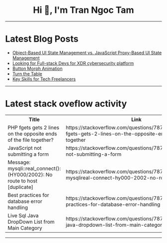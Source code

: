 <h1 align="center">Hi 👋, I'm Tran Ngoc Tam</h1>

---

# Latest Blog Posts 
<!-- BLOG-POST-LIST:START -->
- [Object-Based UI State Management vs. JavaScript Proxy-Based UI State Management](https://dev.to/guhandelta/object-based-ui-state-management-vs-javascript-proxy-based-ui-state-management-58bk)
- [Looking for Full-stack Devs for XDR cybersecurity platform](https://dev.to/michael_mcmillan_18baaee6/looking-for-full-stack-devs-for-xdr-cybersecurity-platform-5912)
- [Button Morph Animation](https://dev.to/tom_ford_6543e5db41fdbb68/button-morph-animation-2gjk)
- [Turn the Table](https://dev.to/tom_ford_6543e5db41fdbb68/turn-the-table-pc4)
- [Key Skills for Tech Freelancers](https://dev.to/baaraku/key-skills-for-tech-freelancers-3ooe)
<!-- BLOG-POST-LIST:END -->

---

# Latest stack oveflow activity
<table>
  <tr><th>Title</th><th>Link</th></tr>
  <!-- STACKOVERFLOW:START --><tr><td>PHP fgets gets 2 lines on the opposite ends of the file together?</td><td>https://stackoverflow.com/questions/78742749/php-fgets-gets-2-lines-on-the-opposite-ends-of-the-file-together</td></tr><tr><td>JavaScript not submitting a form</td><td>https://stackoverflow.com/questions/78742724/javascript-not-submitting-a-form</td></tr><tr><td>Message: mysqli::real_connect&lpar;&rpar;: &lpar;HY000/2002&rpar;: No route to host [duplicate]</td><td>https://stackoverflow.com/questions/78742601/message-mysqlireal-connect-hy000-2002-no-route-to-host</td></tr><tr><td>Best practices for database error handling</td><td>https://stackoverflow.com/questions/78742563/best-practices-for-database-error-handling</td></tr><tr><td>Live Sql Java DropDown List from Main Category</td><td>https://stackoverflow.com/questions/78742522/live-sql-java-dropdown-list-from-main-category</td></tr><!-- STACKOVERFLOW:END -->
</table>

---


